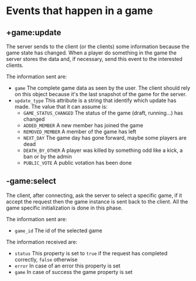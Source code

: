 # Events that happen in a game

## +game:update

The server sends to the client (or the clients) some information because the game state has changed. When a player do something in the game the server stores the data and, if necessary, send this event to the interested clients.

The information sent are:
- `game` The complete game data as seen by the user. The client should rely on this object because it's the last snapshot of the game for the server.
- `update_type` This attribute is a string that identify which update has made. The value that it can assume is:
    - `GAME_STATUS_CHANGED` The status of the game (draft, running...) has changed
	- `ADDED_MEMBER` A new member has joined the game
	- `REMOVED_MEMBER` A member of the game has left
	- `NEXT_DAY` The game day has gone forward, maybe some players are dead
	- `DEATH_BY_OTHER` A player was killed by something odd like a kick, a ban or by the admin
	- `PUBLIC_VOTE` A public votation has been done

## -game:select

The client, after connecting, ask the server to select a specific game, if it accept the request then the game instance is sent back to the client. All the game specific initialization is done in this phase.

The information sent are:
- `game_id` The id of the selected game

The information received are:
- `status` This property is set to `true` if the request has completed correctly, `false` otherwise
- `error` In case of an error this property is set
- `game` In case of success the game property is set